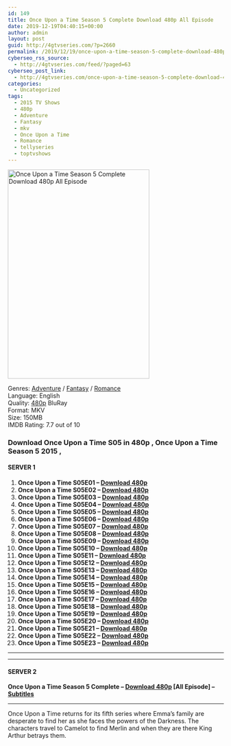 ```yaml
---
id: 149
title: Once Upon a Time Season 5 Complete Download 480p All Episode
date: 2019-12-19T04:40:15+00:00
author: admin
layout: post
guid: http://4gtvseries.com/?p=2660
permalink: /2019/12/19/once-upon-a-time-season-5-complete-download-480p-all-episode/
cyberseo_rss_source:
  - http://4gtvseries.com/feed/?paged=63
cyberseo_post_link:
  - http://4gtvseries.com/once-upon-a-time-season-5-complete-download-480p-all-episode/
categories:
  - Uncategorized
tags:
  - 2015 TV Shows
  - 480p
  - Adventure
  - Fantasy
  - mkv
  - Once Upon a Time
  - Romance
  - tellyseries
  - toptvshows
---
```

<img loading="lazy" class="aligncenter" src="https://1.bp.blogspot.com/-Lxt5F6LYKlc/Xfr-g59Z94I/AAAAAAAAAjk/CiKMvD_1u6kWgUYDT9j8KczjXkrTtfMOQCK4BGAYYCw/s1600/Once%2BUpon%2Ba%2BTime%2BSeason%2B5.jpg" alt="Once Upon a Time Season 5 Complete Download 480p All Episode" width="330" height="488" />

Genres: <a href="http://4gtvseries.com/tag/adventure/" data-wpel-link="internal">Adventure</a> / <a href="http://4gtvseries.com/tag/fantasy/" data-wpel-link="internal">Fantasy</a> / <a href="http://4gtvseries.com/tag/romance/" data-wpel-link="internal">Romance</a>  
Language: English  
Quality:&nbsp;<a href="http://4gtvseries.com/tag/480p/" data-wpel-link="internal">480p</a> BluRay  
Format: MKV  
Size: 150MB  
IMDB Rating: 7.7 out of 10

### **Download Once Upon a Time S05 in 480p , Once Upon a Time Season 5 2015 ,&nbsp;**

#### <span><strong>SERVER 1</strong></span>

  1. **Once Upon a Time S05E01 – <a href="http://slink.dl480p.xyz/21MXwDI4" data-wpel-link="external" target="_blank" rel="nofollow external noopener noreferrer" class="wpel-icon-left"><i class="wpel-icon fa fa-download" aria-hidden="true"></i>Download 480p</a>**
  2. **Once Upon a Time S05E02 – <a href="http://slink.dl480p.xyz/0rssFjPU" data-wpel-link="external" target="_blank" rel="nofollow external noopener noreferrer" class="wpel-icon-left"><i class="wpel-icon fa fa-download" aria-hidden="true"></i>Download 480p</a>**
  3. **Once Upon a Time S05E03 – <a href="http://slink.dl480p.xyz/1gCigo2d" data-wpel-link="external" target="_blank" rel="nofollow external noopener noreferrer" class="wpel-icon-left"><i class="wpel-icon fa fa-download" aria-hidden="true"></i>Download 480p</a>**
  4. **Once Upon a Time S05E04 – <a href="http://slink.dl480p.xyz/DHVO" data-wpel-link="external" target="_blank" rel="nofollow external noopener noreferrer" class="wpel-icon-left"><i class="wpel-icon fa fa-download" aria-hidden="true"></i>Download 480p</a>**
  5. **Once Upon a Time S05E05 – <a href="http://slink.dl480p.xyz/vnRnhZyG" data-wpel-link="external" target="_blank" rel="nofollow external noopener noreferrer" class="wpel-icon-left"><i class="wpel-icon fa fa-download" aria-hidden="true"></i>Download 480p</a>**
  6. **Once Upon a Time S05E06 – <a href="http://slink.dl480p.xyz/Y5hXsB0" data-wpel-link="external" target="_blank" rel="nofollow external noopener noreferrer" class="wpel-icon-left"><i class="wpel-icon fa fa-download" aria-hidden="true"></i>Download 480p</a>**
  7. **Once Upon a Time S05E07 – <a href="http://slink.dl480p.xyz/ZH6sS1" data-wpel-link="external" target="_blank" rel="nofollow external noopener noreferrer" class="wpel-icon-left"><i class="wpel-icon fa fa-download" aria-hidden="true"></i>Download 480p</a>**
  8. **Once Upon a Time S05E08 – <a href="http://slink.dl480p.xyz/Snxo" data-wpel-link="external" target="_blank" rel="nofollow external noopener noreferrer" class="wpel-icon-left"><i class="wpel-icon fa fa-download" aria-hidden="true"></i>Download 480p</a>**
  9. **Once Upon a Time S05E09 – <a href="http://slink.dl480p.xyz/F6Sc" data-wpel-link="external" target="_blank" rel="nofollow external noopener noreferrer" class="wpel-icon-left"><i class="wpel-icon fa fa-download" aria-hidden="true"></i>Download 480p</a>**
 10. **Once Upon a Time S05E10 – <a href="http://slink.dl480p.xyz/rfngqF" data-wpel-link="external" target="_blank" rel="nofollow external noopener noreferrer" class="wpel-icon-left"><i class="wpel-icon fa fa-download" aria-hidden="true"></i>Download 480p</a>**
 11. **Once Upon a Time S05E11 – <a href="http://slink.dl480p.xyz/n4Ur" data-wpel-link="external" target="_blank" rel="nofollow external noopener noreferrer" class="wpel-icon-left"><i class="wpel-icon fa fa-download" aria-hidden="true"></i>Download 480p</a>**
 12. **Once Upon a Time S05E12 – <a href="http://slink.dl480p.xyz/hbqm" data-wpel-link="external" target="_blank" rel="nofollow external noopener noreferrer" class="wpel-icon-left"><i class="wpel-icon fa fa-download" aria-hidden="true"></i>Download 480p</a>**
 13. **Once Upon a Time S05E13 – <a href="http://slink.dl480p.xyz/e8e7x" data-wpel-link="external" target="_blank" rel="nofollow external noopener noreferrer" class="wpel-icon-left"><i class="wpel-icon fa fa-download" aria-hidden="true"></i>Download 480p</a>**
 14. **Once Upon a Time S05E14 – <a href="http://slink.dl480p.xyz/TbCJ4Ys2" data-wpel-link="external" target="_blank" rel="nofollow external noopener noreferrer" class="wpel-icon-left"><i class="wpel-icon fa fa-download" aria-hidden="true"></i>Download 480p</a>**
 15. **Once Upon a Time S05E15 – <a href="http://slink.dl480p.xyz/hLtvJXa" data-wpel-link="external" target="_blank" rel="nofollow external noopener noreferrer" class="wpel-icon-left"><i class="wpel-icon fa fa-download" aria-hidden="true"></i>Download 480p</a>**
 16. **Once Upon a Time S05E16 – <a href="http://slink.dl480p.xyz/fDC1A" data-wpel-link="external" target="_blank" rel="nofollow external noopener noreferrer" class="wpel-icon-left"><i class="wpel-icon fa fa-download" aria-hidden="true"></i>Download 480p</a>**
 17. **Once Upon a Time S05E17 – <a href="http://slink.dl480p.xyz/yeLcV" data-wpel-link="external" target="_blank" rel="nofollow external noopener noreferrer" class="wpel-icon-left"><i class="wpel-icon fa fa-download" aria-hidden="true"></i>Download 480p</a>**
 18. **Once Upon a Time S05E18 – <a href="http://slink.dl480p.xyz/ntp4" data-wpel-link="external" target="_blank" rel="nofollow external noopener noreferrer" class="wpel-icon-left"><i class="wpel-icon fa fa-download" aria-hidden="true"></i>Download 480p</a>**
 19. **Once Upon a Time S05E19 – <a href="http://slink.dl480p.xyz/P4M6" data-wpel-link="external" target="_blank" rel="nofollow external noopener noreferrer" class="wpel-icon-left"><i class="wpel-icon fa fa-download" aria-hidden="true"></i>Download 480p</a>**
 20. **Once Upon a Time S05E20 – <a href="http://slink.dl480p.xyz/KGACBC" data-wpel-link="external" target="_blank" rel="nofollow external noopener noreferrer" class="wpel-icon-left"><i class="wpel-icon fa fa-download" aria-hidden="true"></i>Download 480p</a>**
 21. **Once Upon a Time S05E21 – <a href="http://slink.dl480p.xyz/Kg5B" data-wpel-link="external" target="_blank" rel="nofollow external noopener noreferrer" class="wpel-icon-left"><i class="wpel-icon fa fa-download" aria-hidden="true"></i>Download 480p</a>**
 22. **Once Upon a Time S05E22 – <a href="http://slink.dl480p.xyz/T0GI" data-wpel-link="external" target="_blank" rel="nofollow external noopener noreferrer" class="wpel-icon-left"><i class="wpel-icon fa fa-download" aria-hidden="true"></i>Download 480p</a>**
 23. **Once Upon a Time S05E23 – <a href="http://slink.dl480p.xyz/kTXYSF" data-wpel-link="external" target="_blank" rel="nofollow external noopener noreferrer" class="wpel-icon-left"><i class="wpel-icon fa fa-download" aria-hidden="true"></i>Download 480p</a>**

* * *

* * *

#### <span><strong>SERVER 2</strong></span>

**Once Upon a Time Season 5 Complete – <a href="http://dl480p.xyz/2727/" data-wpel-link="external" target="_blank" rel="nofollow external noopener noreferrer" class="wpel-icon-left"><i class="wpel-icon fa fa-download" aria-hidden="true"></i>Download 480p</a> [All Episode] – <a href="https://subscene.com/subtitles/once-upon-a-time-fifth-season" data-wpel-link="external" target="_blank" rel="nofollow external noopener noreferrer" class="wpel-icon-left"><i class="wpel-icon fa fa-download" aria-hidden="true"></i>Subtitles</a>**

* * *

Once Upon a Time returns for its fifth series where Emma’s family are desperate to find her as she faces the powers of the Darkness. The characters travel to Camelot to find Merlin and when they are there King Arthur betrays them.

<div align="center">
</div>